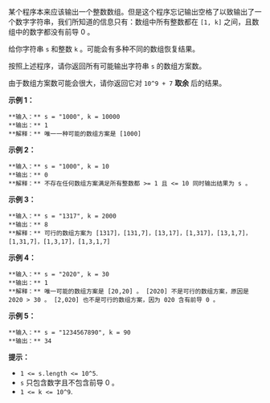 某个程序本来应该输出一个整数数组。但是这个程序忘记输出空格了以致输出了一个数字字符串，我们所知道的信息只有：数组中所有整数都在 `[1, k]`
之间，且数组中的数字都没有前导 0 。

给你字符串 `s` 和整数 `k` 。可能会有多种不同的数组恢复结果。

按照上述程序，请你返回所有可能输出字符串 `s` 的数组方案数。

由于数组方案数可能会很大，请你返回它对 `10^9 + 7`  **取余**  后的结果。



**示例 1：**

    
    
    **输入：** s = "1000", k = 10000
    **输出：** 1
    **解释：** 唯一一种可能的数组方案是 [1000]
    

**示例 2：**

    
    
    **输入：** s = "1000", k = 10
    **输出：** 0
    **解释：** 不存在任何数组方案满足所有整数都 >= 1 且 <= 10 同时输出结果为 s 。
    

**示例 3：**

    
    
    **输入：** s = "1317", k = 2000
    **输出：** 8
    **解释：** 可行的数组方案为 [1317]，[131,7]，[13,17]，[1,317]，[13,1,7]，[1,31,7]，[1,3,17]，[1,3,1,7]
    

**示例 4：**

    
    
    **输入：** s = "2020", k = 30
    **输出：** 1
    **解释：** 唯一可能的数组方案是 [20,20] 。 [2020] 不是可行的数组方案，原因是 2020 > 30 。 [2,020] 也不是可行的数组方案，因为 020 含有前导 0 。
    

**示例 5：**

    
    
    **输入：** s = "1234567890", k = 90
    **输出：** 34
    



**提示：**

  * `1 <= s.length <= 10^5`.
  * `s` 只包含数字且不包含前导 0 。
  * `1 <= k <= 10^9`.

